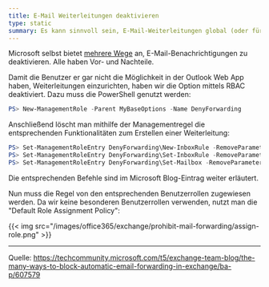 ```yaml
---
title: E-Mail Weiterleitungen deaktivieren
type: static
summary: Es kann sinnvoll sein, E-Mail-Weiterleitungen global (oder für einzelne Benutzer bzw. Benutzergruppen) zu deaktivieren. Das Weiterleiten von Dienstmails an private E-Mail Adressen wäre ein solches Beispiel.
---
```


Microsoft selbst bietet [mehrere Wege](https://techcommunity.microsoft.com/t5/exchange-team-blog/the-many-ways-to-block-automatic-email-forwarding-in-exchange/ba-p/607579) an, E-Mail-Benachrichtigungen zu deaktivieren. Alle haben Vor- und Nachteile.

Damit die Benutzer er gar nicht die Möglichkeit in der Outlook Web App haben, Weiterleitungen einzurichten, haben wir die Option mittels RBAC deaktiviert. Dazu muss die PowerShell genutzt werden:

```powershell
PS> New-ManagementRole -Parent MyBaseOptions -Name DenyForwarding
```

Anschließend löscht man mithilfe der Managementregel die entsprechenden Funktionalitäten zum Erstellen einer Weiterleitung:

```powershell
PS> Set-ManagementRoleEntry DenyForwarding\New-InboxRule -RemoveParameter -Parameters ForwardTo, RedirectTo, ForwardAsAttachmentTo
PS> Set-ManagementRoleEntry DenyForwarding\Set-InboxRule -RemoveParameter -Parameters ForwardTo, RedirectTo, ForwardAsAttachmentTo
PS> Set-ManagementRoleEntry DenyForwarding\Set-Mailbox -RemoveParameter -Parameters DeliverToMailboxAndForward,ForwardingAddress,ForwardingSmtpAddress
```

Die entsprechenden Befehle sind im Microsoft Blog-Eintrag weiter erläutert.

Nun muss die Regel von den entsprechenden Benutzerrollen zugewiesen werden. Da wir keine besonderen Benutzerrollen verwenden, nutzt man die "Default Role Assignment Policy":

{{< img src="/images/office365/exchange/prohibit-mail-forwarding/assign-role.png" >}}

----
Quelle: https://techcommunity.microsoft.com/t5/exchange-team-blog/the-many-ways-to-block-automatic-email-forwarding-in-exchange/ba-p/607579